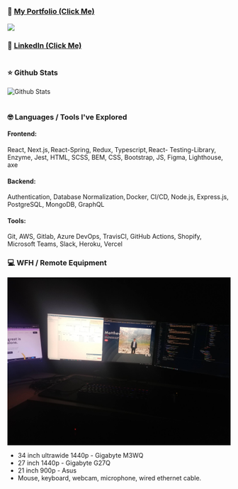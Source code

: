 ### :man: [My Portfolio (Click Me)][website]

<a href="https://github.com/mattfrancis888/portfolio3">
  <img align="center" src="https://github-readme-stats.vercel.app/api/pin/?username=mattfrancis888&repo=portfolio3&theme=buefy" />
</a>


### :office: [LinkedIn (Click Me)][linkedin]

#

### :star: Github Stats

<img align="center" alt="Github Stats" src="https://github-readme-stats.vercel.app/api?username=mattfrancis888&show_icons=true&hide_border=true&include_all_commits=true&count_private=true" />

#

### :nerd_face: Languages / Tools I've Explored

#### Frontend: 
React, Next.js, React-Spring, Redux, Typescript, React- Testing-Library, Enzyme, Jest, HTML, SCSS, BEM, CSS, Bootstrap, JS, Figma, Lighthouse, axe

#### Backend: 
Authentication, Database Normalization, Docker, CI/CD, Node.js, Express.js, PostgreSQL, MongoDB, GraphQL

#### Tools: 
Git, AWS, Gitlab, Azure DevOps, TravisCI, GitHub Actions, Shopify, Microsoft Teams, Slack, Heroku, Vercel

[website]: https://mattfrancis.vercel.app/
[linkedin]: https://www.linkedin.com/in/matthew-francis-b9b1b31a2/

### :computer: WFH / Remote Equipment

<img align="center"  alt="wfh" src="https://github.com/mattfrancis888/mattfrancis888/blob/master/readmeImg/wfh.jpg" />

- 34 inch ultrawide 1440p - Gigabyte M3WQ
- 27 inch 1440p - Gigabyte G27Q 
- 21 inch 900p - Asus
- Mouse, keyboard, webcam, microphone, wired ethernet cable.
